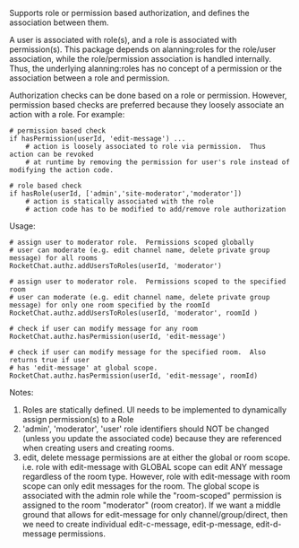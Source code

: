 Supports role or permission based authorization, and defines the association between them. 

A user is associated with role(s), and a role is associated with permission(s).  This package depends on alanning:roles for the role/user association, while the role/permission association is handled internally.  Thus, the underlying alanning:roles has no concept of a permission or the association between a role and permission.   

Authorization checks can be done based on a role or permission.  However, permission based checks are preferred because they loosely associate an action with a role.  For example:

```
# permission based check
if hasPermission(userId, 'edit-message') ...
    # action is loosely associated to role via permission.  Thus action can be revoked
    # at runtime by removing the permission for user's role instead of modifying the action code.

# role based check
if hasRole(userId, ['admin','site-moderator','moderator'])
    # action is statically associated with the role
    # action code has to be modified to add/remove role authorization

```

Usage:
```
# assign user to moderator role.  Permissions scoped globally
# user can moderate (e.g. edit channel name, delete private group message) for all rooms
RocketChat.authz.addUsersToRoles(userId, 'moderator')

# assign user to moderator role.  Permissions scoped to the specified room
# user can moderate (e.g. edit channel name, delete private group message) for only one room specified by the roomId
RocketChat.authz.addUsersToRoles(userId, 'moderator', roomId )

# check if user can modify message for any room
RocketChat.authz.hasPermission(userId, 'edit-message')

# check if user can modify message for the specified room.  Also returns true if user
# has 'edit-message' at global scope.
RocketChat.authz.hasPermission(userId, 'edit-message', roomId)
```

Notes:
1. Roles are statically defined.  UI needs to be implemented to dynamically assign permission(s) to a Role
2. 'admin', 'moderator', 'user' role identifiers should NOT be changed (unless you update the associated code) because they are referenced when creating users and creating rooms.  
3. edit, delete message permissions are at either the global or room scope.  i.e. role with edit-message with GLOBAL scope can edit ANY message regardless of the room type.  However, role with edit-message with room scope can only edit messages for the room.  The global scope is associated with the admin role while the "room-scoped" permission is assigned to the room "moderator" (room creator).  If we want a middle ground that allows for edit-message for only channel/group/direct, then we need to create individual edit-c-message, edit-p-message, edit-d-message permissions. 
